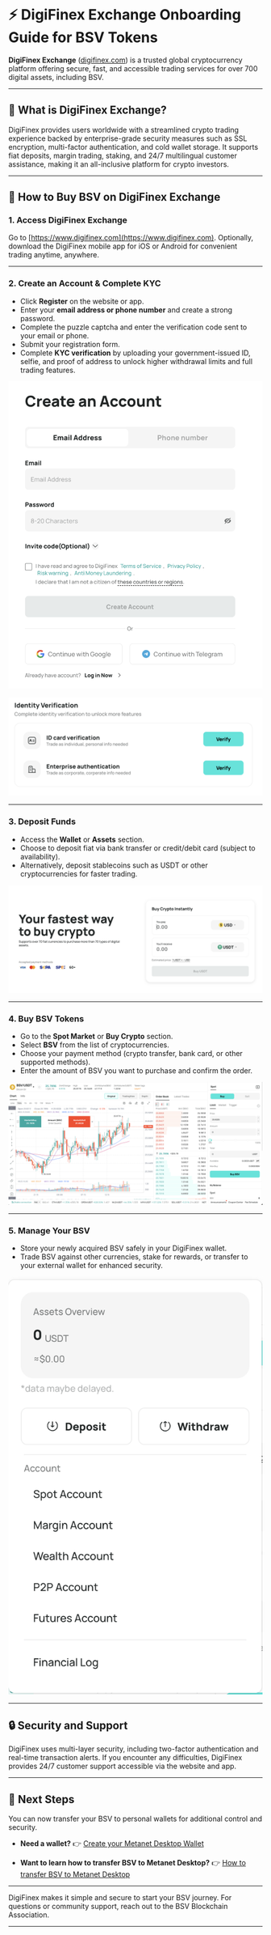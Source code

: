 # ⚡ DigiFinex Exchange Onboarding Guide for BSV Tokens

**DigiFinex Exchange** ([digifinex.com](https://www.digifinex.com)) is a trusted global cryptocurrency platform offering secure, fast, and accessible trading services for over 700 digital assets, including BSV.

---

## 🚀 What is DigiFinex Exchange?

DigiFinex provides users worldwide with a streamlined crypto trading experience backed by enterprise-grade security measures such as SSL encryption, multi-factor authentication, and cold wallet storage. It supports fiat deposits, margin trading, staking, and 24/7 multilingual customer assistance, making it an all-inclusive platform for crypto investors.

---

## 📝 How to Buy BSV on DigiFinex Exchange

### 1. Access DigiFinex Exchange 

Go to [https://www.digifinex.com](https://www.digifinex.com).
Optionally, download the DigiFinex mobile app for iOS or Android for convenient trading anytime, anywhere.

---

### 2. Create an Account & Complete KYC

- Click **Register** on the website or app.
- Enter your **email address or phone number** and create a strong password.
- Complete the puzzle captcha and enter the verification code sent to your email or phone.
- Submit your registration form.
- Complete **KYC verification** by uploading your government-issued ID, selfie, and proof of address to unlock higher withdrawal limits and full trading features.

![Register](../../../assets/onboardings/digifinex/register.png)

![Identity Verification](../../../assets/onboardings/digifinex/identity-verification.png)

---

### 3. Deposit Funds

- Access the **Wallet** or **Assets** section.
- Choose to deposit fiat via bank transfer or credit/debit card (subject to availability).
- Alternatively, deposit stablecoins such as USDT or other cryptocurrencies for faster trading.

![Transfer Money](../../../assets/onboardings/digifinex/transfer-money.png)

---

### 4. Buy BSV Tokens

- Go to the **Spot Market** or **Buy Crypto** section.
- Select **BSV** from the list of cryptocurrencies.
- Choose your payment method (crypto transfer, bank card, or other supported methods).
- Enter the amount of BSV you want to purchase and confirm the order.

![Buy BSV](../../../assets/onboardings/digifinex/trade-bsv.png)

---

### 5. Manage Your BSV

- Store your newly acquired BSV safely in your DigiFinex wallet.
- Trade BSV against other currencies, stake for rewards, or transfer to your external wallet for enhanced security.

![Manage BSV](../../../assets/onboardings/digifinex/manage-bsv.png)

---

## 🔒 Security and Support

DigiFinex uses multi-layer security, including two-factor authentication and real-time transaction alerts.
If you encounter any difficulties, DigiFinex provides 24/7 customer support accessible via the website and app.

---

## 🚀 Next Steps

You can now transfer your BSV to personal wallets for additional control and security.

- **Need a wallet?**
  👉 [Create your Metanet Desktop Wallet](../metanet-desktop-mainnet.md)

- **Want to learn how to transfer BSV to Metanet Desktop?**
  👉 [How to transfer BSV to Metanet Desktop](https://example.com) <!-- Replace with actual link later -->

---

DigiFinex makes it simple and secure to start your BSV journey.
For questions or community support, reach out to the BSV Blockchain Association.

---
